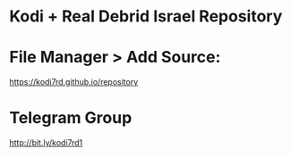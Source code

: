 # Kodi + Real Debrid Israel Repository

# File Manager > Add Source:

https://kodi7rd.github.io/repository

# Telegram Group

http://bit.ly/kodi7rd1
